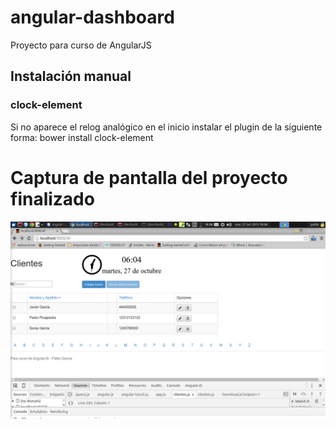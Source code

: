 # angular-dashboard
Proyecto para curso de AngularJS

## Instalación manual
### clock-element
Si no aparece el relog analógico en el inicio instalar el plugin de la siguiente forma:
bower install clock-element

# Captura de pantalla del proyecto finalizado
![alt tag](https://github.com/pjg711/angular-dashboard/blob/master/Captura%20de%20pantalla_2015-10-27_18-04-42.png)


